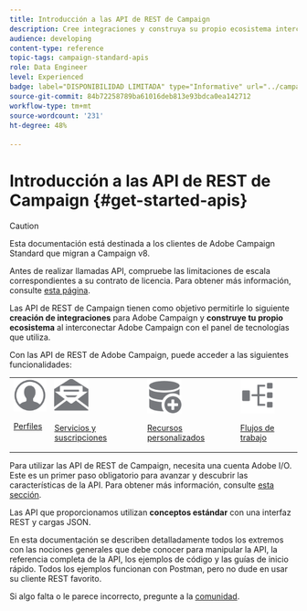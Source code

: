 ```yaml
---
title: Introducción a las API de REST de Campaign
description: Cree integraciones y construya su propio ecosistema interconectando Campaign con un panel tecnológico.
audience: developing
content-type: reference
topic-tags: campaign-standard-apis
role: Data Engineer
level: Experienced
badge: label="DISPONIBILIDAD LIMITADA" type="Informative" url="../campaign-standard-migration-home.md" tooltip="Restringido a usuarios migrados por el Campaign Standard"
source-git-commit: 84b72258789ba61016deb813e93bdca0ea142712
workflow-type: tm+mt
source-wordcount: '231'
ht-degree: 48%

---
```


# Introducción a las API de REST de Campaign {#get-started-apis}

>[!CAUTION]
>
>Esta documentación está destinada a los clientes de Adobe Campaign Standard que migran a Campaign v8.
>
>Antes de realizar llamadas API, compruebe las limitaciones de escala correspondientes a su contrato de licencia. Para obtener más información, consulte [esta página](https://helpx.adobe.com/legal/product-descriptions/campaign-standard.html#ITInfrastructureResourcesbyActiveProfilesTiers).

Las API de REST de Campaign tienen como objetivo permitirle lo siguiente **creación de integraciones** para Adobe Campaign y **construye tu propio ecosistema** al interconectar Adobe Campaign con el panel de tecnologías que utiliza.

Con las API de REST de Adobe Campaign, puede acceder a las siguientes funcionalidades:

<table><tr>
 <td valign="top"><a href="retrieving-profiles.md"><img width="60px" alt="condiciones" src="assets/icon_profile.svg"/></a><p><a href="retrieving-profiles.md">Perfiles</a></p></td>
<td valign="top"><a href="creating-a-service.md"><img width="60px" alt="condiciones" src="assets/icon_services.svg"/></a><p><a href="creating-a-service.md">Servicios y suscripciones</a></p></td>
<td valign="top"><a href="interacting-with-custom-resources.md"><img width="60px" alt="condiciones" src="assets/icon_customresources.svg"/></a><p><a href="interacting-with-custom-resources.md">Recursos personalizados</a></p></td>
<td valign="top"><a href="controlling-a-workflow.md"><img width="60px" alt="condiciones" src="assets/icon_workflows.svg"/></a><p><a href="controlling-a-workflow.md">Flujos de trabajo</a></p></td>
</tr></table>

Para utilizar las API de REST de Campaign, necesita una cuenta Adobe I/O. Este es un primer paso obligatorio para avanzar y descubrir las características de la API.
Para obtener más información, consulte [esta sección](setting-up-api-access.md).

Las API que proporcionamos utilizan **conceptos estándar** con una interfaz REST y cargas JSON.

En esta documentación se describen detalladamente todos los extremos con las nociones generales que debe conocer para manipular la API, la referencia completa de la API, los ejemplos de código y las guías de inicio rápido. Todos los ejemplos funcionan con Postman, pero no dude en usar su cliente REST favorito.

Si algo falta o le parece incorrecto, pregunte a la [comunidad](https://experienceleaguecommunities.adobe.com/t5/adobe-campaign-standard/ct-p/adobe-campaign-standard-community).
